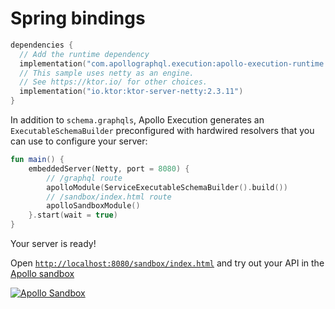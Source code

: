 # Spring bindings


```kotlin
dependencies {
  // Add the runtime dependency
  implementation("com.apollographql.execution:apollo-execution-runtime:%latest_version%")
  // This sample uses netty as an engine.
  // See https://ktor.io/ for other choices.
  implementation("io.ktor:ktor-server-netty:2.3.11")
}
```


In addition to `schema.graphqls`, Apollo Execution generates an `ExecutableSchemaBuilder` preconfigured with hardwired resolvers that you can use to configure your server:

```kotlin
fun main() {
    embeddedServer(Netty, port = 8080) {
        // /graphql route
        apolloModule(ServiceExecutableSchemaBuilder().build())
        // /sandbox/index.html route
        apolloSandboxModule()
    }.start(wait = true)
}
```

Your server is ready!

Open [`http://localhost:8080/sandbox/index.html`](http://localhost:8080/sandbox/index.html) and try out your API in the [Apollo sandbox](https://www.apollographql.com/docs/graphos/explorer/sandbox/)

[![Apollo Sandbox](sandbox.png)](http://localhost:8080/sandbox/index.html)